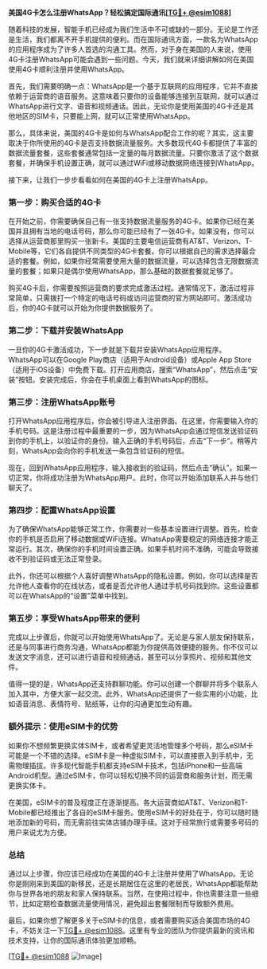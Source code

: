 **美国4G卡怎么注册WhatsApp？轻松搞定国际通讯[[TG💪+ @esim1088](https://t.me/s/esim1088)]**

随着科技的发展，智能手机已经成为我们生活中不可或缺的一部分。无论是工作还是生活，我们都离不开手机提供的便利。而在国际通讯方面，一款名为WhatsApp的应用程序成为了许多人首选的沟通工具。然而，对于身在美国的人来说，使用4G卡注册WhatsApp可能会遇到一些问题。今天，我们就来详细讲解如何在美国使用4G卡顺利注册并使用WhatsApp。

首先，我们需要明确一点：WhatsApp是一个基于互联网的应用程序，它并不直接依赖于运营商的语音服务。这意味着只要你的设备能够连接到互联网，就可以通过WhatsApp进行文字、语音和视频通话。因此，无论你是使用美国的4G卡还是其他地区的SIM卡，只要能上网，就可以正常使用WhatsApp。

那么，具体来说，美国的4G卡是如何与WhatsApp配合工作的呢？其实，这主要取决于你所使用的4G卡是否支持数据流量服务。大多数现代4G卡都提供了丰富的数据流量套餐，这些套餐通常包括一定量的每月数据流量。只要你激活了这个数据套餐，并确保手机设置正确，就可以通过WiFi或移动数据网络连接到WhatsApp。

接下来，让我们一步步看看如何在美国的4G卡上注册WhatsApp。

### 第一步：购买合适的4G卡

在开始之前，你需要确保自己有一张支持数据流量服务的4G卡。如果你已经在美国并且拥有当地的电话号码，那么你可能已经有了一张4G卡。如果没有，你可以选择从运营商那里购买一张新卡。美国的主要电信运营商有AT&T、Verizon、T-Mobile等，它们各自提供不同类型的4G卡套餐。你可以根据自己的需求选择最合适的套餐。例如，如果你经常需要使用大量的数据流量，可以选择包含无限数据流量的套餐；如果只是偶尔使用WhatsApp，那么基础的数据套餐就足够了。

购买4G卡后，你需要按照运营商的要求完成激活过程。通常情况下，激活过程非常简单，只需拨打一个特定的电话号码或访问运营商的官方网站即可。激活成功后，你的4G卡就可以开始为你提供数据服务了。

### 第二步：下载并安装WhatsApp

一旦你的4G卡激活成功，下一步就是下载并安装WhatsApp应用程序。WhatsApp可以在Google Play商店（适用于Android设备）或Apple App Store（适用于iOS设备）中免费下载。打开应用商店，搜索“WhatsApp”，然后点击“安装”按钮。安装完成后，你会在手机桌面上看到WhatsApp的图标。

### 第三步：注册WhatsApp账号

打开WhatsApp应用程序后，你会被引导进入注册界面。在这里，你需要输入你的手机号码。这是注册过程中最重要的一步，因为WhatsApp会通过短信发送验证码到你的手机上，以验证你的身份。输入正确的手机号码后，点击“下一步”。稍等片刻，WhatsApp会向你的手机发送一条包含验证码的短信。

现在，回到WhatsApp应用程序，输入接收到的验证码，然后点击“确认”。如果一切正常，你将成功注册为WhatsApp用户。此时，你可以开始添加联系人并与他们聊天了。

### 第四步：配置WhatsApp设置

为了确保WhatsApp能够正常工作，你需要对一些基本设置进行调整。首先，检查你的手机是否启用了移动数据或WiFi连接。WhatsApp需要稳定的网络连接才能正常运行。其次，确保你的手机时间设置正确。如果手机时间不准确，可能会导致接收不到验证码或无法正常登录。

此外，你还可以根据个人喜好调整WhatsApp的隐私设置。例如，你可以选择是否允许他人查看你的在线状态，或者是否允许他人通过手机号码找到你。这些设置都可以在WhatsApp的“设置”菜单中找到。

### 第五步：享受WhatsApp带来的便利

完成以上步骤后，你就可以开始使用WhatsApp了。无论是与家人朋友保持联系，还是与同事进行商务沟通，WhatsApp都能为你提供高效便捷的服务。你不仅可以发送文字消息，还可以进行语音和视频通话，甚至可以分享照片、视频和其他文件。

值得一提的是，WhatsApp还支持群聊功能。你可以创建一个群聊并将多个联系人加入其中，方便大家一起交流。此外，WhatsApp还提供了一些实用的小功能，比如语音消息、表情符号、贴纸等，让你的沟通更加生动有趣。

### 额外提示：使用eSIM卡的优势

如果你不想频繁更换实体SIM卡，或者希望更灵活地管理多个号码，那么eSIM卡可能是一个不错的选择。eSIM卡是一种虚拟SIM卡，可以直接嵌入到手机中，无需物理插拔。许多现代智能手机都支持eSIM卡技术，包括iPhone和一些高端Android机型。通过eSIM卡，你可以轻松切换不同的运营商和服务计划，而无需更换实体卡。

在美国，eSIM卡的普及程度正在逐渐提高。各大运营商如AT&T、Verizon和T-Mobile都已经推出了各自的eSIM卡服务。使用eSIM卡的好处在于，你可以随时随地添加新的号码，而无需前往实体店铺办理手续。这对于经常旅行或需要多号码的用户来说尤为方便。

### 总结

通过以上步骤，你应该已经成功在美国的4G卡上注册并使用了WhatsApp。无论你是刚刚来到美国的新移民，还是长期居住在这里的老居民，WhatsApp都能帮助你与世界各地的朋友和家人保持联系。当然，在使用过程中，你也需要注意一些细节，比如定期检查数据流量使用情况，避免超出套餐限制而导致额外费用。

最后，如果你想了解更多关于eSIM卡的信息，或者需要购买适合美国市场的4G卡，不妨关注一下[TG💪+ @esim1088](https://t.me/s/esim1088)。这里有专业的团队为你提供最新的资讯和技术支持，让你的国际通讯体验更加顺畅。

[[TG💪+ @esim1088](https://t.me/s/esim1088) ![Image](https://i.postimg.cc/4NQfJmqS/Snipaste-2025-05-13-00-14-12.png)]